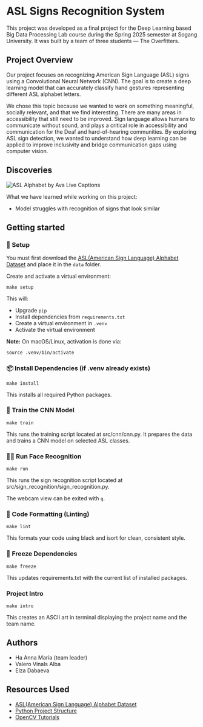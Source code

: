 # ASL Signs Recognition System

This project was developed as a final project for the Deep Learning based Big
Data Processing Lab course during the Spring 2025 semester at Sogang University.
It was built by a team of three students — The Overfitters.

## Project Overview

Our project focuses on recognizing American Sign Language (ASL) signs using a
Convolutional Neural Network (CNN). The goal is to create a deep learning model
that can accurately classify hand gestures representing different ASL alphabet
letters.

We chose this topic because we wanted to work on something meaningful, socially
relevant, and that we find interesting. There are many areas in accessibility
that still need to be improved. Sign language allows humans to communicate
without sound, and plays a critical role in accessibility and communication for
the Deaf and hard-of-hearing communities. By exploring ASL sign detection, we
wanted to understand how deep learning can be applied to improve inclusivity and
bridge communication gaps using computer vision.

## Discoveries

![ASL Alphabet by Ava Live Captions](https://cdn.prod.website-files.com/5f0a377561756321899b9e96/67d807d703544680ff4f3b15__asl-alphabet.png)

What we have learned while working on this project:

- Model struggles with recognition of signs that look similar

## Getting started

### 🔧 Setup

You must first download the
[ASL(American Sign Language) Alphabet Dataset](https://www.kaggle.com/datasets/debashishsau/aslamerican-sign-language-aplhabet-dataset)
and place it in the `data` folder.

Create and activate a virtual environment:

```
make setup
```

This will:

- Upgrade `pip`
- Install dependencies from `requirements.txt`
- Create a virtual environment in `.venv`
- Activate the virtual environment

**Note:** On macOS/Linux, activation is done via:

```
source .venv/bin/activate
```

### 📦 Install Dependencies (if .venv already exists)

```
make install
```

This installs all required Python packages.

### 🧠 Train the CNN Model

```
make train
```

This runs the training script located at src/cnn/cnn.py. It prepares the data
and trains a CNN model on selected ASL classes.

### 🧑‍🦰 Run Face Recognition

```
make run

```

This runs the sign recognition script located at
src/sign_recognition/sign_recognition.py.

The webcam view can be exited with `q`.

### 🧹 Code Formatting (Linting)

```
make lint
```

This formats your code using black and isort for clean, consistent style.

### 📌 Freeze Dependencies

```
make freeze

```

This updates requirements.txt with the current list of installed packages.

### Project Intro

```
make intro
```

This creates an ASCII art in terminal displaying the project name and the team
name.

## Authors

- Ha Anna Maria (team leader)
- Valero Vinals Alba
- Elza Dabaeva

## Resources Used

- [ASL(American Sign Language) Alphabet Dataset](https://www.kaggle.com/datasets/debashishsau/aslamerican-sign-language-aplhabet-dataset?resource=download)
- [Python Project Structure](https://docs.python-guide.org/writing/structure/)
- [OpenCV Tutorials](https://docs.opencv.org/4.x/d9/df8/tutorial_root.html)
